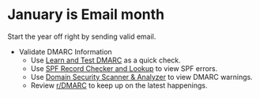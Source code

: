 # January is Email month
Start the year off right by sending valid email.
- Validate DMARC Information
  - Use [Learn and Test DMARC](https://www.learndmarc.com/) as a quick check.
  - Use [SPF Record Checker and Lookup](https://easydmarc.com/tools/spf-lookup) to view SPF errors.
  - Use [Domain Security Scanner & Analyzer](https://easydmarc.com/tools/domain-scanner) to view DMARC warnings.
  - Review [r/DMARC](https://www.reddit.com/r/DMARC) to keep up on the latest happenings.
